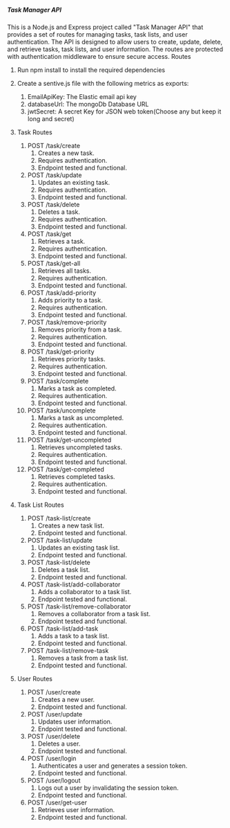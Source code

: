 ##### Task Manager API

This is a Node.js and Express project called "Task Manager API" that provides a set of routes for managing tasks, task lists, and user authentication. The API is designed to allow users to create, update, delete, and retrieve tasks, task lists, and user information. The routes are protected with authentication middleware to ensure secure access.
Routes

1. Run npm install to install the required dependencies

2. Create a sentive.js file with the following metrics as exports:

   1. EmailApiKey: The Elastic email api key
   2. databaseUrl: The mongoDb Database URL
   3. jwtSecret: A secret Key for JSON web token(Choose any but keep it long and secret)

3. Task Routes
   1. POST /task/create
      1. Creates a new task.
      2. Requires authentication.
      3. Endpoint tested and functional.
   2. POST /task/update
      1. Updates an existing task.
      2. Requires authentication.
      3. Endpoint tested and functional.
   3. POST /task/delete
      1. Deletes a task.
      2. Requires authentication.
      3. Endpoint tested and functional.
   4. POST /task/get
      1. Retrieves a task.
      2. Requires authentication.
      3. Endpoint tested and functional.
   5. POST /task/get-all
      1. Retrieves all tasks.
      2. Requires authentication.
      3. Endpoint tested and functional.
   6. POST /task/add-priority
      1. Adds priority to a task.
      2. Requires authentication.
      3. Endpoint tested and functional.
   7. POST /task/remove-priority
      1. Removes priority from a task.
      2. Requires authentication.
      3. Endpoint tested and functional.
   8. POST /task/get-priority
      1. Retrieves priority tasks.
      2. Requires authentication.
      3. Endpoint tested and functional.
   9. POST /task/complete
      1. Marks a task as completed.
      2. Requires authentication.
      3. Endpoint tested and functional.
   10. POST /task/uncomplete
       1. Marks a task as uncompleted.
       2. Requires authentication.
       3. Endpoint tested and functional.
   11. POST /task/get-uncompleted
       1. Retrieves uncompleted tasks.
       2. Requires authentication.
       3. Endpoint tested and functional.
   12. POST /task/get-completed
       1. Retrieves completed tasks.
       2. Requires authentication.
       3. Endpoint tested and functional.
4. Task List Routes
   1. POST /task-list/create
      1. Creates a new task list.
      2. Endpoint tested and functional.
   2. POST /task-list/update
      1. Updates an existing task list.
      2. Endpoint tested and functional.
   3. POST /task-list/delete
      1. Deletes a task list.
      2. Endpoint tested and functional.
   4. POST /task-list/add-collaborator
      1. Adds a collaborator to a task list.
      2. Endpoint tested and functional.
   5. POST /task-list/remove-collaborator
      1. Removes a collaborator from a task list.
      2. Endpoint tested and functional.
   6. POST /task-list/add-task
      1. Adds a task to a task list.
      2. Endpoint tested and functional.
   7. POST /task-list/remove-task
      1. Removes a task from a task list.
      2. Endpoint tested and functional.
5. User Routes
   1. POST /user/create
      1. Creates a new user.
      2. Endpoint tested and functional.
   2. POST /user/update
      1. Updates user information.
      2. Endpoint tested and functional.
   3. POST /user/delete
      1. Deletes a user.
      2. Endpoint tested and functional.
   4. POST /user/login
      1. Authenticates a user and generates a session token.
      2. Endpoint tested and functional.
   5. POST /user/logout
      1. Logs out a user by invalidating the session token.
      2. Endpoint tested and functional.
   6. POST /user/get-user
      1. Retrieves user information.
      2. Endpoint tested and functional.
